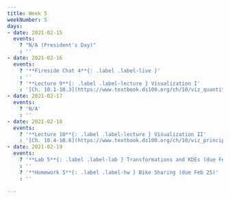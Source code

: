```yaml
---
title: Week 5
weekNumber: 5
days:
- date: 2021-02-15
  events:
    ? "N/A (President's Day)"
    : ''
- date: 2021-02-16
  events:
    ? '**Fireside Chat 4**{: .label .label-live }'
    : ''
    ? '**Lecture 9**{: .label .label-lecture } Visualization I'
    : '[Ch. 10.1-10.3](https://www.textbook.ds100.org/ch/10/viz_quantitative.html)'
- date: 2021-02-17
  events:
    ? 'N/A'
    : ''
- date: 2021-02-18
  events:
    ? '**Lecture 10**{: .label .label-lecture } Visualization II'
    : '[Ch. 10.4-10.6](https://www.textbook.ds100.org/ch/10/viz_principles.html)'
- date: 2021-02-19
  events:
    ? '**Lab 5**{: .label .label-lab } Transformations and KDEs (due Feb 25)'
    : ''
    ? '**Homework 5**{: .label .label-hw } Bike Sharing (due Feb 25)'
    : ''

---
```

